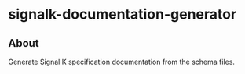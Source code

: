# signalk-documentation-generator

## About
Generate Signal K specification documentation from the schema files.